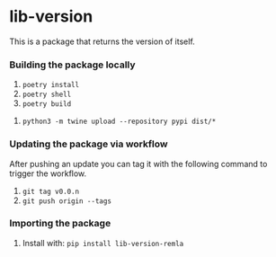 # lib-version
This is a package that returns the version of itself. 

### Building the package locally
1. ```poetry install```
2. ```poetry shell```
3. ```poetry build```
<!-- 3. ```python3 -m build```
To upload to PyPi you need to have access to the API key, which is stored in the team channel -->
1. ```python3 -m twine upload --repository pypi dist/*``` 

### Updating the package via workflow
After pushing an update you can tag it with the following command to trigger the workflow.
1. ```git tag v0.0.n```
2. ```git push origin --tags ```

### Importing the package
1. Install with: ```pip install lib-version-remla```